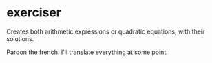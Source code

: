 # exerciser
Creates both arithmetic expressions or quadratic equations, with their solutions.

Pardon the french. I'll translate everything at some point.
